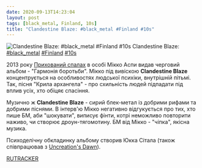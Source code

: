 ```yaml
---
date: 2020-09-13T14:23:04
layout: post
tags: [black_metal, Finland, 10s]
title: "Clandestine Blaze: #black_metal #Finland #10s"
---
```

![Clandestine Blaze: #black_metal #Finland #10s](/assets/photos/photo_1050@13-09-2020_14-23-04.jpg)
Clandestine Blaze: [#black_metal](/tags/#black_metal) [#Finland](/tags/#Finland) [#10s](/tags/#10s)

2013 року [Прихований спалах](https://t.me/vast_space_unexplored/3245) в особі Мікко Аспи видав черговий альбом - &quot;Гармонія боротьби&quot;. Мікко під вивіскою **Clandestine Blaze** концентрується на особливостях людської психіки, внутрішній пітьмі. Так, пісня &quot;Крила архангела&quot; - про схильність людей підпадати під вплив усіх, хто обіцяє спасіння.

Музично ж **Clandestine Blaze** - сирий блек-метал із добрими рифами та добрими піснями. В інтерв&#39;ю Мікко негативно відгукується про тих, хто пише БМ, аби &quot;шокувати&quot;, виписує фінти, котрі неможливо повторити наживо, чи створює дроун-тягомотину. БМ від Мікко - &quot;чіпка&quot;, якісна музика.

Психоделічну обкладинку альбому створив Юкка Сітала (також співпрацював з [Uncreation&#39;s Dawn](https://t.me/vast_space_unexplored/3223)).

[RUTRACKER](https://rutracker.org/forum/viewtopic.php?t=4455927)